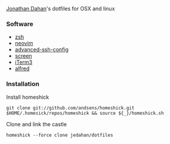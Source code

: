 [Jonathan Dahan](http://jonathan.is)'s dotfiles for OSX and linux

### Software

  * [zsh](https://zsh.org)
  * [neovim](https://neovim.io)
  * [advanced-ssh-config](https://github.com/moul/advanced-ssh-config)
  * [screen](https://gnu.org/software/screen/)
  * [iTerm3](https://iterm2.com/version3.html)
  * [alfred](https://alfredapp.com)
  
### Installation

Install homeshick

    git clone git://github.com/andsens/homeshick.git $HOME/.homesick/repos/homeshick && source ${_}/homeshick.sh
    
Clone and link the castle

    homeshick --force clone jedahan/dotfiles
